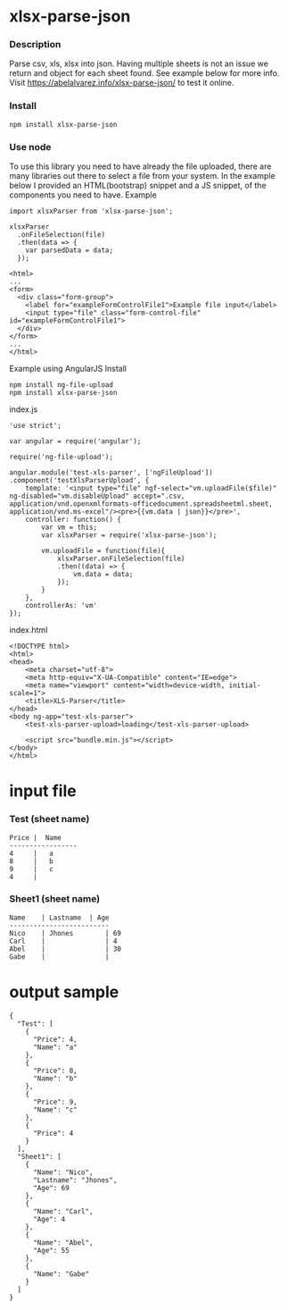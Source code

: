 # xlsx-parse-json #

### Description ###
Parse csv, xls, xlsx into json. Having multiple sheets is not an issue we return and object for each sheet found. See example below for more info. Visit https://abelalvarez.info/xlsx-parse-json/ to test it online.

### Install ###
````
npm install xlsx-parse-json
````

### Use node ###
To use this library you need to have already the file uploaded, there are many libraries out there to select a file from your system. In the example below I provided an HTML(bootstrap) snippet and a JS snippet, of the components you need to have.
Example
````
import xlsxParser from 'xlsx-parse-json';

xlsxParser
  .onFileSelection(file)
  .then(data => {
    var parsedData = data;
  });

````

````
<html>
...
<form>
  <div class="form-group">
    <label for="exampleFormControlFile1">Example file input</label>
    <input type="file" class="form-control-file" id="exampleFormControlFile1">
  </div>
</form>
...
</html>

````

Example using AngularJS
Install
````
npm install ng-file-upload
npm install xlsx-parse-json
````
index.js 
````
'use strict';

var angular = require('angular');

require('ng-file-upload');

angular.module('test-xls-parser', ['ngFileUpload'])
.component('testXlsParserUpload', {
    template: '<input type="file" ngf-select="vm.uploadFile($file)" ng-disabled="vm.disableUpload" accept=".csv, application/vnd.openxmlformats-officedocument.spreadsheetml.sheet, application/vnd.ms-excel"/><pre>{{vm.data | json}}</pre>',
    controller: function() {
        var vm = this;
        var xlsxParser = require('xlsx-parse-json');

        vm.uploadFile = function(file){
            xlsxParser.onFileSelection(file)
			.then((data) => {
				vm.data = data;
			});
        }
    },
    controllerAs: 'vm'
});

````
index.html
````
<!DOCTYPE html>
<html>
<head>
    <meta charset="utf-8">
    <meta http-equiv="X-UA-Compatible" content="IE=edge">
    <meta name="viewport" content="width=device-width, initial-scale=1">
	<title>XLS-Parser</title>
</head>
<body ng-app="test-xls-parser">
    <test-xls-parser-upload>loading</test-xls-parser-upload>
    
    <script src="bundle.min.js"></script>
</body>
</html>
````

# input file #
### Test (sheet name)
````
Price |  Name
-----------------
4     |   a
8     |   b
9     |   c
4     |
````

### Sheet1 (sheet name)
````
Name	| Lastname	| Age
-------------------------
Nico	| Jhones		| 69
Carl	|       		| 4
Abel	|       		| 30
Gabe	|       		|

````

# output sample #
````
{
  "Test": [
    {
      "Price": 4,
      "Name": "a"
    },
    {
      "Price": 8,
      "Name": "b"
    },
    {
      "Price": 9,
      "Name": "c"
    },
    {
      "Price": 4
    }
  ],
  "Sheet1": [
    {
      "Name": "Nico",
      "Lastname": "Jhones",
      "Age": 69
    },
    {
      "Name": "Carl",
      "Age": 4
    },
    {
      "Name": "Abel",
      "Age": 55
    },
    {
      "Name": "Gabe"
    }
  ]
}
````
